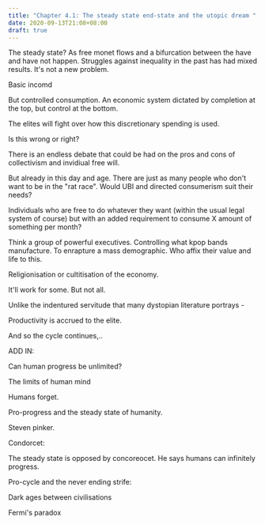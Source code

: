 ```yaml
---
title: "Chapter 4.1: The steady state end-state and the utopic dream "
date: 2020-09-13T21:08+08:00
draft: true
---
```


The steady state? As free monet flows and a bifurcation between the have and have not happen. Struggles against inequality in the past has had mixed results. It's not a new problem. 

Basic incomd

But controlled consumption. An economic system dictated by completion at the top, but control at the bottom. 

The elites will fight over how this discretionary spending is used. 

Is this wrong or right? 

There is an endless debate that could be had on the pros and cons of collectivism and invidiual free will. 

But already in this day and age. There are just as many people who don't want to be in the "rat race". Would UBI and directed consumerism suit their needs? 

Individuals who are free to do whatever they want (within the usual legal system of course) but with an added requirement to consume X amount of something per month? 

Think a group of powerful executives. Controlling what kpop bands manufacture. To enrapture a mass demographic. Who affix their value and life to this. 

Religionisation or cultitisation of the economy. 

It'll work for some. But not all. 

Unlike the indentured servitude that many dystopian literature portrays - 

Productivity is accrued to the elite. 

And so the cycle continues,.. 

ADD IN:

Can human progress be unlimited? 

 The limits of human mind

 Humans forget. 

 Pro-progress and the steady state of humanity. 

Steven pinker. 

Condorcet: 

 

The steady state is opposed by concoreocet. He says humans can infinitely progress.

 Pro-cycle and the never ending strife:

Dark ages between civilisations

Fermi's paradox